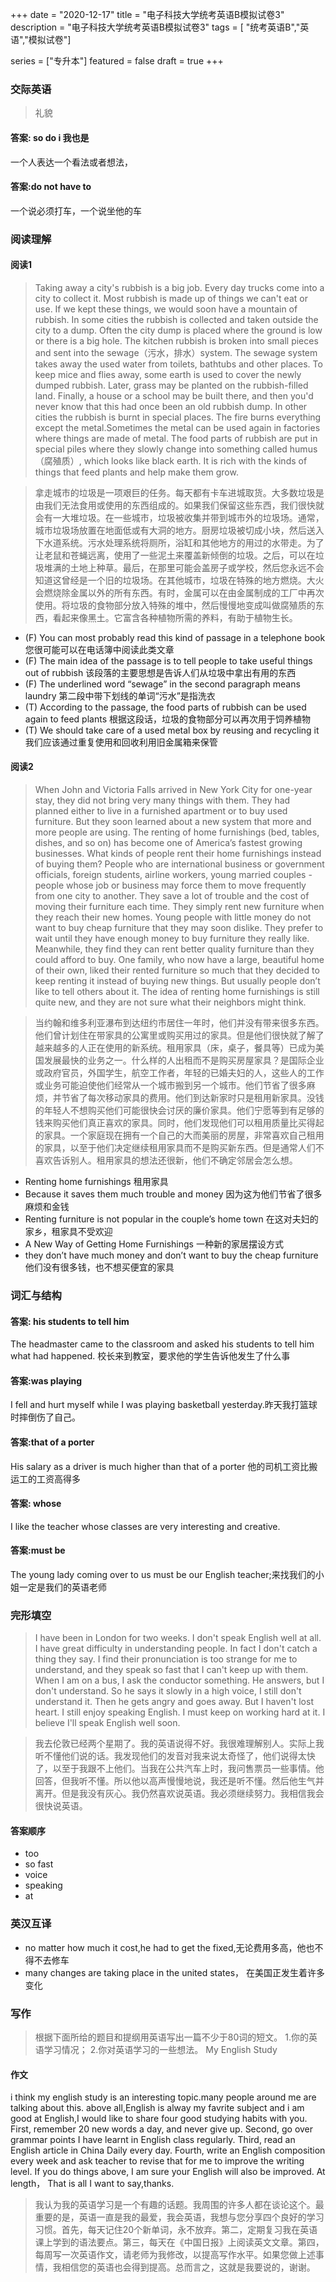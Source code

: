 +++
date = "2020-12-17"
title = "电子科技大学统考英语B模拟试卷3"
description = "电子科技大学统考英语B模拟试卷3"
tags = [ "统考英语B","英语","模拟试卷"]
 
series = ["专升本"]
featured = false
draft = true 
+++

### 交际英语
> 礼貌
#### 答案: so do i 我也是
一个人表达一个看法或者想法，
#### 答案:do not have to
一个说必须打车，一个说坐他的车


### 阅读理解
#### 阅读1
> Taking away a city's rubbish is a big job. Every day trucks come into a city to collect it. Most rubbish is made up of things we can't eat or use. If we kept these things, we would soon have a mountain of rubbish.
  In some cities the rubbish is collected and taken outside the city to a dump. Often the city dump is placed where the ground is low or there is a big hole. The kitchen rubbish is broken into small pieces and sent into the sewage（污水，排水）system. The sewage system takes away the used water from toilets, bathtubs and other places.
  To keep mice and flies away, some earth is used to cover the newly dumped rubbish. Later, grass may be planted on the rubbish-filled land. Finally, a house or a school may be built there, and then you'd never know that this had once been an old rubbish dump.
  In other cities the rubbish is burnt in special places. The fire burns everything except the metal.Sometimes the metal can be used again in factories where things are made of metal. The food parts of rubbish are put in special piles where they slowly change into something called humus（腐殖质）, which looks like black earth. It is rich with the kinds of things that feed plants and help make them grow. 

> 拿走城市的垃圾是一项艰巨的任务。每天都有卡车进城取货。大多数垃圾是由我们无法食用或使用的东西组成的。如果我们保留这些东西，我们很快就会有一大堆垃圾。在一些城市，垃圾被收集并带到城市外的垃圾场。通常，城市垃圾场放置在地面低或有大洞的地方。厨房垃圾被切成小块，然后送入下水道系统。污水处理系统将厕所，浴缸和其他地方的用过的水带走。为了让老鼠和苍蝇远离，使用了一些泥土来覆盖新倾倒的垃圾。之后，可以在垃圾堆满的土地上种草。最后，在那里可能会盖房子或学校，然后您永远不会知道这曾经是一个旧的垃圾场。在其他城市，垃圾在特殊的地方燃烧。大火会燃烧除金属以外的所有东西。有时，金属可以在由金属制成的工厂中再次使用。将垃圾的食物部分放入特殊的堆中，然后慢慢地变成叫做腐殖质的东西，看起来像黑土。它富含各种植物所需的养料，有助于植物生长。
* (F) You can most probably read this kind of passage in a telephone book 您很可能可以在电话簿中阅读此类文章
* (F)  The main idea of the passage is to tell people to take useful things out of rubbish 该段落的主要思想是告诉人们从垃圾中拿出有用的东西
* (F) The underlined word “sewage” in the second paragraph means laundry 第二段中带下划线的单词“污水”是指洗衣
* (T) According to the passage, the food parts of rubbish can be used again to feed plants  根据这段话，垃圾的食物部分可以再次用于饲养植物
* (T) We should take care of a used metal box by reusing and recycling it 我们应该通过重复使用和回收利用旧金属箱来保管
#### 阅读2
> When John and Victoria Falls arrived in New York City for one-year stay, they did not bring very many things with them. They had planned either to live in a furnished apartment or to buy used furniture. But they soon learned about a new system that more and more people are using. The renting of home furnishings (bed, tables, dishes, and so on) has become one of America’s fastest growing businesses.
  What kinds of people rent their home furnishings instead of buying them? People who are international business or government officials, foreign students, airline workers, young married couples - people whose job or business may force them to move frequently from one city to another. They save a lot of trouble and the cost of moving their furniture each time. They simply rent new furniture when they reach their new homes. Young people with little money do not want to buy cheap furniture that they may soon dislike. They prefer to wait until they have enough money to buy furniture they really like. Meanwhile, they find they can rent better quality furniture than they could afford to buy.
  One family, who now have a large, beautiful home of their own, liked their rented furniture so much that they decided to keep renting it instead of buying new things. But usually people don’t like to tell others about it. The idea of renting home furnishings is still quite new, and they are not sure what their neighbors might think. 

> 当约翰和维多利亚瀑布到达纽约市居住一年时，他们并没有带来很多东西。他们曾计划住在带家具的公寓里或购买用过的家具。但是他们很快就了解了越来越多的人正在使用的新系统。租用家具（床，桌子，餐具等）已成为美国发展最快的业务之一。什么样的人出租而不是购买房屋家具？是国际企业或政府官员，外国学生，航空工作者，年轻的已婚夫妇的人，这些人的工作或业务可能迫使他们经常从一个城市搬到另一个城市。他们节省了很多麻烦，并节省了每次移动家具的费用。他们到达新家时只是租用新家具。没钱的年轻人不想购买他们可能很快会讨厌的廉价家具。他们宁愿等到有足够的钱来购买他们真正喜欢的家具。同时，他们发现他们可以租用质量比买得起的家具。一个家庭现在拥有一个自己的大而美丽的房屋，非常喜欢自己租用的家具，以至于他们决定继续租用家具而不是购买新东西。但是通常人们不喜欢告诉别人。租用家具的想法还很新，他们不确定邻居会怎么想。

* Renting home furnishings 租用家具
* Because it saves them much trouble and money 因为这为他们节省了很多麻烦和金钱
* Renting furniture is not popular in the couple’s home town 在这对夫妇的家乡，租家具不受欢迎
* A New Way of Getting Home Furnishings  一种新的家居摆设方式
* they don’t have much money and don’t want to buy the cheap furniture 他们没有很多钱，也不想买便宜的家具
### 词汇与结构
#### 答案: his students to tell him
The headmaster came to the classroom and asked his students to tell him what had happened. 校长来到教室，要求他的学生告诉他发生了什么事
#### 答案:was playing
I fell and hurt myself while I was playing basketball yesterday.昨天我打篮球时摔倒伤了自己。
#### 答案:that of a porter
His salary as a driver is much higher than that of a porter  他的司机工资比搬运工的工资高得多
#### 答案: whose
I like the teacher whose  classes are very interesting and creative.
#### 答案:must be
The young lady coming over to us must be our English teacher;来找我们的小姐一定是我们的英语老师


### 完形填空
> I have been in London for two weeks. I don't speak English well at all. I have great difficulty in understanding people. In fact I don't catch a thing they say. I find their pronunciation is too strange for me to understand, and they speak  so fast that I can't keep up with them. When I am on a bus, I ask the conductor something. He answers, but I don't understand. So he says it slowly in a high  voice, I still don't understand it. Then he gets angry and goes away.
  But I haven't lost heart. I still enjoy speaking  English. I must keep on working hard  at it. I believe I'll speak English well soon.

> 我去伦敦已经两个星期了。我的英语说得不好。我很难理解别人。实际上我听不懂他们说的话。我发现他们的发音对我来说太奇怪了，他们说得太快了，以至于我跟不上他们。当我在公共汽车上时，我问售票员一些事情。他回答，但我听不懂。所以他以高声慢慢地说，我还是听不懂。然后他生气并离开。但是我没有灰心。我仍然喜欢说英语。我必须继续努力。我相信我会很快说英语。
#### 答案顺序
* too
* so fast
* voice
* speaking
* at
### 英汉互译
* no matter how much it cost,he had to get the fixed,无论费用多高，他也不得不去修车
* many changes are taking place in the united states， 在美国正发生着许多变化


### 写作 
> 根据下面所给的题目和提纲用英语写出一篇不少于80词的短文。
  1.你的英语学习情况；
  2.你对英语学习的一些想法。
  My English Study

#### 作文
i think my english study is an interesting topic.many people around me are talking about this.
above all,English is alway my favrite subject and i am good at English,I would like to share four good studying habits with you.
First, remember 20 new words a day, and never give up. Second, go over grammar points I have learnt in English class regularly. Third, read an English article in China Daily every day. Fourth, write an English composition every week and ask teacher to revise that for me to improve the writing level. If you do things above, I am sure your English will also be improved. 
At length， That is all I want to say,thanks.   

> 我认为我的英语学习是一个有趣的话题。我周围的许多人都在谈论这个。最重要的是，英语一直是我的最爱，我会英语，我想与您分享四个良好的学习习惯。首先，每天记住20个新单词，永不放弃。第二，定期复习我在英语课上学到的语法要点。第三，每天在《中国日报》上阅读英文文章。第四，每周写一次英语作文，请老师为我修改，以提高写作水平。如果您做上述事情，我相信您的英语也会得到提高。总而言之，这就是我要说的，谢谢。

